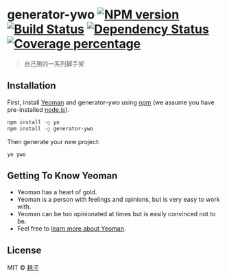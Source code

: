 # generator-ywo [![NPM version][npm-image]][npm-url] [![Build Status][travis-image]][travis-url] [![Dependency Status][daviddm-image]][daviddm-url] [![Coverage percentage][coveralls-image]][coveralls-url]
> 自己用的一系列脚手架

## Installation

First, install [Yeoman](http://yeoman.io) and generator-ywo using [npm](https://www.npmjs.com/) (we assume you have pre-installed [node.js](https://nodejs.org/)).

```bash
npm install -g yo
npm install -g generator-ywo
```

Then generate your new project:

```bash
yo ywo
```

## Getting To Know Yeoman

 * Yeoman has a heart of gold.
 * Yeoman is a person with feelings and opinions, but is very easy to work with.
 * Yeoman can be too opinionated at times but is easily convinced not to be.
 * Feel free to [learn more about Yeoman](http://yeoman.io/).

## License

MIT © [耗子](https://haozi.me)


[npm-image]: https://badge.fury.io/js/generator-ywo.svg
[npm-url]: https://npmjs.org/package/generator-ywo
[travis-image]: https://travis-ci.org/haozime/generator-ywo.svg?branch=master
[travis-url]: https://travis-ci.org/haozime/generator-ywo
[daviddm-image]: https://david-dm.org/haozime/generator-ywo.svg?theme=shields.io
[daviddm-url]: https://david-dm.org/haozime/generator-ywo
[coveralls-image]: https://coveralls.io/repos/haozime/generator-ywo/badge.svg
[coveralls-url]: https://coveralls.io/r/haozime/generator-ywo
